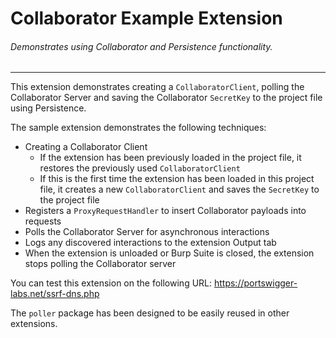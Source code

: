Collaborator Example Extension
============================

###### Demonstrates using Collaborator and Persistence functionality.

---
This extension demonstrates creating a `CollaboratorClient`, polling the Collaborator Server and saving the Collaborator `SecretKey` to the project file using Persistence.

The sample extension demonstrates the following techniques:
- Creating a Collaborator Client
  - If the extension has been previously loaded in the project file, it restores the previously used `CollaboratorClient`
  - If this is the first time the extension has been loaded in this project file, it creates a new `CollaboratorClient` and saves the `SecretKey` to the project file
- Registers a `ProxyRequestHandler` to insert Collaborator payloads into requests
- Polls the Collaborator Server for asynchronous interactions
- Logs any discovered interactions to the extension Output tab
- When the extension is unloaded or Burp Suite is closed, the extension stops polling the Collaborator server

You can test this extension on the following URL: https://portswigger-labs.net/ssrf-dns.php

The `poller` package has been designed to be easily reused in other extensions.